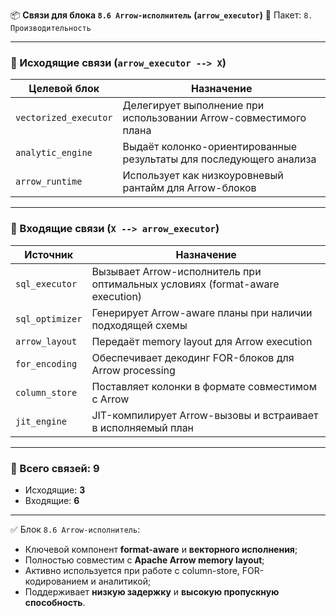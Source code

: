 📦 **Связи для блока `8.6 Arrow-исполнитель` (`arrow_executor`)**
📁 Пакет: `8. Производительность`

---

### 🔻 Исходящие связи (`arrow_executor --> X`)

| Целевой блок          | Назначение                                                         |
| --------------------- | ------------------------------------------------------------------ |
| `vectorized_executor` | Делегирует выполнение при использовании Arrow-совместимого плана   |
| `analytic_engine`     | Выдаёт колонко-ориентированные результаты для последующего анализа |
| `arrow_runtime`       | Использует как низкоуровневый рантайм для Arrow-блоков             |

---

### 🔺 Входящие связи (`X --> arrow_executor`)

| Источник        | Назначение                                                                   |
| --------------- | ---------------------------------------------------------------------------- |
| `sql_executor`  | Вызывает Arrow-исполнитель при оптимальных условиях (format-aware execution) |
| `sql_optimizer` | Генерирует Arrow-aware планы при наличии подходящей схемы                    |
| `arrow_layout`  | Передаёт memory layout для Arrow execution                                   |
| `for_encoding`  | Обеспечивает декодинг FOR-блоков для Arrow processing                        |
| `column_store`  | Поставляет колонки в формате совместимом с Arrow                             |
| `jit_engine`    | JIT-компилирует Arrow-вызовы и встраивает в исполняемый план                 |

---

### 🧩 Всего связей: **9**

* Исходящие: **3**
* Входящие: **6**

---

✅ Блок `8.6 Arrow-исполнитель`:

* Ключевой компонент **format-aware** и **векторного исполнения**;
* Полностью совместим с **Apache Arrow memory layout**;
* Активно используется при работе с column-store, FOR-кодированием и аналитикой;
* Поддерживает **низкую задержку** и **высокую пропускную способность**.
